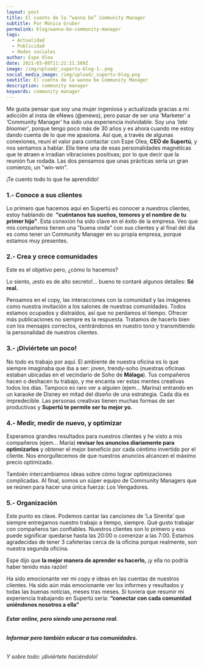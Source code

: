 ```yaml
---
layout: post
title: El cuento de la “wanna be” Community Manager
subtitle: Por Mónica Gruber
permalink: blog/wanna-be-community-manager
tags:
  - Actualidad
  - Publicidad
  - Redes sociales
author: Espe Olea
date: 2021-03-08T11:21:11.589Z
image: /img/upload/_supertu-blog-1-.png
social_media_image: /img/upload/_supertu-blog.png
seotitle: El cuento de la wanna be Community Manager
description: community manager
keywords: community manager
---
```

Me gusta pensar que soy una mujer ingeniosa y actualizada gracias a mi adicción al insta de eNews (@enews), pero pasar de ser una ‘Marketer’ a ‘Community Manager’ ha sido una experiencia inolvidable. Soy una *‘late bloomer’*, porque tengo poco más de 30 años y es ahora cuando me estoy dando cuenta de lo que me apasiona. Así que, a través de algunas conexiones, reuní el valor para contactar con Espe Olea, **CEO de Supertú**, y nos sentamos a hablar. Ella tiene una de esas personalidades magnéticas que te atraen e irradian vibraciones positivas; por lo que decir que la reunión fue rodada. Las dos pensamos que unas prácticas sería un gran comienzo, un "win-win".

¡Te cuento todo lo que he aprendido!



### **1.- Conoce a sus clientes**



Lo primero que hacemos aquí en Supertú es conocer a nuestros clientes, estoy hablando de  **"cuéntanos tus sueños, temores y el nombre de tu primer hijo"**. Esta conexión ha sido clave en el éxito de la empresa. Veo que mis compañeros tienen una "buena onda" con sus clientes y al final del día es como tener un Community Manager en su propia empresa, porque estamos muy presentes.



### **2.- Crea y crece comunidades**



Este es el objetivo pero, ¿cómo lo hacemos? 

Lo siento, ¡esto es de alto secreto!... bueno te contaré algunos detalles: **Sé real.** 

Pensamos en el copy, las interacciones con la comunidad y las imágenes como nuestra invitación a los salones de nuestras comunidades. Todos estamos ocupados y distraídos, así que no perdamos el tiempo. Ofrecer más publicaciones no siempre es la respuesta. Tratamos de hacerlo bien con los mensajes correctos, centrándonos en nuestro tono y transmitiendo la personalidad de nuestros clientes.



### **3.- ¡Diviértete un poco!**



No todo es trabajo por aquí. El ambiente de nuestra oficina es lo que siempre imaginaba que iba a ser: joven, trendy-soho (nuestras oficinas estaban ubicadas en el vecindario de Soho de **Málaga**). Tus compañeros hacen o deshacen tu trabajo, y me encanta ver estas mentes creativas todos los días. Tampoco es raro ver a alguien (ejem... Marina) entrando en un karaoke de Disney en mitad del diseño de una estrategia. Cada día es impredecible. Las personas creativas tienen muchas formas de ser productivas y **Supertú te permite ser tu mejor yo.**



### **4.- Medir, medir de nuevo, y optimizar**



Esperamos grandes resultados para nuestros clientes y he visto a mis compañeros (ejem... María) **revisar los anuncios diariamente para optimizarlos** y obtener el mejor beneficio por cada céntimo invertido por el cliente. Nos enorgullecemos de que nuestros anuncios alcancen el máximo precio optimizado.

También intercambiamos ideas sobre cómo lograr optimizaciones complicadas. Al final, somos un súper equipo de Community Managers que se reúnen para hacer una única fuerza: Los Vengadores.



### **5.- Organización**



Este punto es clave. Podemos cantar las canciones de ‘La Sirenita’ que siempre entregamos nuestro trabajo a tiempo, siempre. Qué gusto trabajar con compañeros tan confiables. Nuestros clientes son lo primero y eso puede significar quedarse hasta las 20:00 o comenzar a las 7:00. Estamos agradecidas de tener 3 cafeterías cerca de la oficina porque realmente, son nuestra segunda oficina.

Espe dijo que **la mejor manera de aprender es hacerlo,** ¡y ella no podría haber tenido más razón! 

Ha sido emocionante ver mi copy e ideas en las cuentas de nuestros clientes. Ha sido aún más emocionante ver los informes y resultados y todas las buenas noticias, meses tras meses. Si tuviera que resumir mi experiencia trabajando en Supertú sería: **“conectar con cada comunidad uniéndonos nosotros a ella”**





###### **Estar online, pero siendo una persona real.** 

###### **Informar pero también educar a tus comunidades.**

###### Y sobre todo: ¡diviértete haciéndolo!